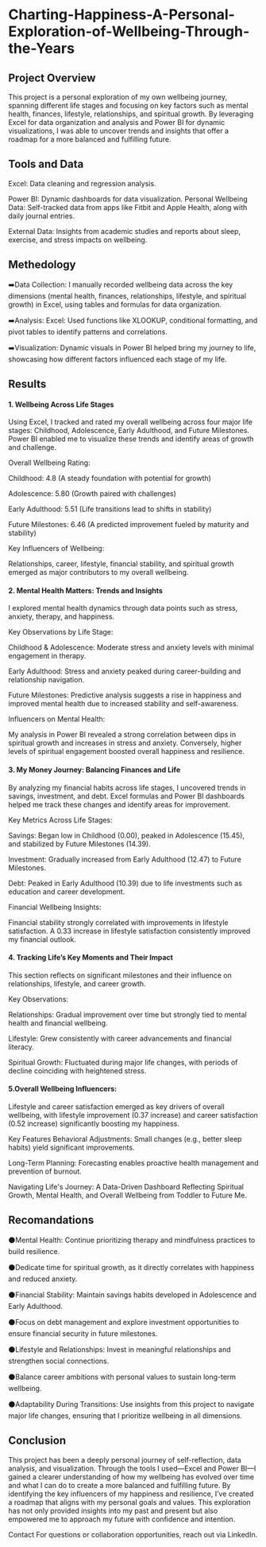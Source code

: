 # Charting-Happiness-A-Personal-Exploration-of-Wellbeing-Through-the-Years

## Project Overview
This project is a personal exploration of my own wellbeing journey, spanning different life stages and focusing on key factors such as mental health, finances, lifestyle, relationships, and spiritual growth. By leveraging Excel for data organization and analysis and Power BI for dynamic visualizations, I was able to uncover trends and insights that offer a roadmap for a more balanced and fulfilling future.

## Tools and Data
Excel: Data cleaning and regression analysis.

Power BI: Dynamic dashboards for data visualization.
Personal Wellbeing Data: Self-tracked data from apps like Fitbit and Apple Health, along with daily journal entries.

External Data: Insights from academic studies and reports about sleep, exercise, and stress impacts on wellbeing.


## Methedology
➡️Data Collection: I manually recorded wellbeing data across the key dimensions (mental health, finances, relationships, lifestyle, and spiritual growth) in Excel, using tables and formulas for data organization.

➡️Analysis: Excel: Used functions like XLOOKUP, conditional formatting, and pivot tables to identify patterns and correlations.

➡️Visualization: Dynamic visuals in Power BI helped bring my journey to life, showcasing how different factors influenced each stage of my life.

## Results
#### 1. Wellbeing Across Life Stages
Using Excel, I tracked and rated my overall wellbeing across four major life stages: Childhood, Adolescence, Early Adulthood, and Future Milestones. Power BI enabled me to visualize these trends and identify areas of growth and challenge.

Overall Wellbeing Rating:

Childhood: 4.8 (A steady foundation with potential for growth)

Adolescence: 5.80 (Growth paired with challenges)

Early Adulthood: 5.51 (Life transitions lead to shifts in stability)

Future Milestones: 6.46 (A predicted improvement fueled by maturity and stability)

Key Influencers of Wellbeing:

Relationships, career, lifestyle, financial stability, and spiritual growth emerged as major contributors to my overall wellbeing.

#### 2. Mental Health Matters: Trends and Insights
I explored mental health dynamics through data points such as stress, anxiety, therapy, and happiness.

Key Observations by Life Stage:

Childhood & Adolescence: Moderate stress and anxiety levels with minimal engagement in therapy.

Early Adulthood: Stress and anxiety peaked during career-building and relationship navigation.

Future Milestones: Predictive analysis suggests a rise in happiness and improved mental health due to increased stability and self-awareness.

Influencers on Mental Health:

My analysis in Power BI revealed a strong correlation between dips in spiritual growth and increases in stress and anxiety. Conversely, higher levels of spiritual engagement boosted overall happiness and resilience.

#### 3. My Money Journey: Balancing Finances and Life
By analyzing my financial habits across life stages, I uncovered trends in savings, investment, and debt. Excel formulas and Power BI dashboards helped me track these changes and identify areas for improvement.

Key Metrics Across Life Stages:

Savings: Began low in Childhood (0.00), peaked in Adolescence (15.45), and stabilized by Future Milestones (14.39).

Investment: Gradually increased from Early Adulthood (12.47) to Future Milestones.

Debt: Peaked in Early Adulthood (10.39) due to life investments such as education and career development.

Financial Wellbeing Insights:

Financial stability strongly correlated with improvements in lifestyle satisfaction. A 0.33 increase in lifestyle satisfaction consistently improved my financial outlook.

#### 4. Tracking Life’s Key Moments and Their Impact
This section reflects on significant milestones and their influence on relationships, lifestyle, and career growth.

Key Observations:

Relationships: Gradual improvement over time but strongly tied to mental health and financial wellbeing.

Lifestyle: Grew consistently with career advancements and financial literacy.

Spiritual Growth: Fluctuated during major life changes, with periods of decline coinciding with heightened stress.

#### 5.Overall Wellbeing Influencers:

Lifestyle and career satisfaction emerged as key drivers of overall wellbeing, with lifestyle improvement (0.37 increase) and career satisfaction (0.52 increase) significantly boosting my happiness.

Key Features
Behavioral Adjustments: Small changes (e.g., better sleep habits) yield significant improvements.

Long-Term Planning: Forecasting enables proactive health management and prevention of burnout.

Navigating Life's Journey: A Data-Driven Dashboard Reflecting Spiritual Growth, Mental Health, and Overall Wellbeing from Toddler to Future Me.

## Recomandations

⚫Mental Health: Continue prioritizing therapy and mindfulness practices to build resilience.

⚫Dedicate time for spiritual growth, as it directly correlates with happiness and reduced anxiety.

⚫Financial Stability: Maintain savings habits developed in Adolescence and Early Adulthood.

⚫Focus on debt management and explore investment opportunities to ensure financial security in future milestones.

⚫Lifestyle and Relationships: Invest in meaningful relationships and strengthen social connections.

⚫Balance career ambitions with personal values to sustain long-term wellbeing.

⚫Adaptability During Transitions: Use insights from this project to navigate major life changes, ensuring that I prioritize wellbeing in all dimensions.

## Conclusion
This project has been a deeply personal journey of self-reflection, data analysis, and visualization. Through the tools I used—Excel and Power BI—I gained a clearer understanding of how my wellbeing has evolved over time and what I can do to create a more balanced and fulfilling future. By identifying the key influencers of my happiness and resilience, I’ve created a roadmap that aligns with my personal goals and values. This exploration has not only provided insights into my past and present but also empowered me to approach my future with confidence and intention.

Contact
For questions or collaboration opportunities, reach out via LinkedIn.
